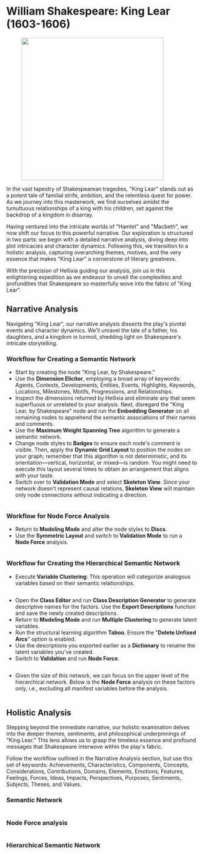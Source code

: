 # William Shakespeare: King Lear (1603-1606)

<figure><img src="https://res.cloudinary.com/dvr3obmlj/image/upload/v1696945809/KingLear_bip2yc.png" alt="" width="375"><figcaption></figcaption></figure>

In the vast tapestry of Shakespearean tragedies, "King Lear" stands out as a potent tale of familial strife, ambition, and the relentless quest for power. As we journey into this masterwork, we find ourselves amidst the tumultuous relationships of a king with his children, set against the backdrop of a kingdom in disarray.

Having ventured into the intricate worlds of "Hamlet" and "Macbeth", we now shift our focus to this powerful narrative. Our exploration is structured in two parts: we begin with a detailed narrative analysis, diving deep into plot intricacies and character dynamics. Following this, we transition to a holistic analysis, capturing overarching themes, motives, and the very essence that makes "King Lear" a cornerstone of literary greatness.

With the precision of Hellixia guiding our analysis, join us in this enlightening expedition as we endeavor to unveil the complexities and profundities that Shakespeare so masterfully wove into the fabric of "King Lear".

## Narrative Analysis

Navigating "King Lear", our narrative analysis dissects the play's pivotal events and character dynamics. We'll unravel the tale of a father, his daughters, and a kingdom in turmoil, shedding light on Shakespeare's intricate storytelling.

### Workflow for Creating a Semantic Network

* Start by creating the node "King Lear, by Shakespeare." &#x20;
* Use the **Dimension Elicitor**, employing a broad array of keywords: Agents, Contexts, Developments, Entities, Events, Highlights, Keywords, Locations, Milestones, Motifs, Progressions, and Relationships.
* Inspect the dimensions returned by Hellixia and eliminate any that seem superfluous or unrelated to your analysis. Next, disregard the "King Lear, by Shakespeare" node and run the **Embedding Generator** on all remaining nodes to apprehend the semantic associations of their names and comments.
* Use the **Maximum Weight Spanning Tree** algorithm to generate a semantic network.&#x20;
* Change node styles to **Badges** to ensure each node's comment is visible. Then, apply the **Dynamic Grid Layout** to position the nodes on your graph; remember that this algorithm is not deterministic, and its orientation—vertical, horizontal, or mixed—is random. You might need to execute this layout several times to obtain an arrangement that aligns with your taste.
* Switch over to **Validation Mode** and select **Skeleton View**. Since your network doesn't represent causal relations, **Skeleton View** will maintain only node connections without indicating a direction.

<figure><img src="https://res.cloudinary.com/dvr3obmlj/image/upload/v1696945439/King_Lear_Narrative_SN_p6joqd.svg" alt=""><figcaption></figcaption></figure>

### Workflow for Node Force Analysis

* Return to **Modeling Mode** and alter the node styles to **Discs**.&#x20;
* Use the **Symmetric Layout** and switch to **Validation Mode** to run a **Node Force** analysis.

<figure><img src="https://res.cloudinary.com/dvr3obmlj/image/upload/v1696945438/King_Lear_Narrative_NF_uuzudj.svg" alt=""><figcaption></figcaption></figure>

### Workflow for Creating the Hierarchical Semantic Network

* Execute **Variable Clustering**: This operation will categorize analogous variables based on their semantic relationships.

<figure><img src="https://res.cloudinary.com/dvr3obmlj/image/upload/v1696945436/King_Lear_Narrative_VC_thndkk.svg" alt=""><figcaption></figcaption></figure>

* Open the **Class Editor** and run **Class Description Generator** to generate descriptive names for the factors. Use the **Export Descriptions** function and save the newly created descriptions.
* Return to **Modeling Mode** and run **Multiple Clustering** to generate latent variables.&#x20;
* Run the structural learning algorithm **Taboo**. Ensure the "**Delete Unfixed Arcs**" option is enabled.
* Use the descriptions you exported earlier as a **Dictionary** to rename the latent variables you've created.
* Switch to **Validation** and run **Node Force**.

<figure><img src="https://res.cloudinary.com/dvr3obmlj/image/upload/v1696945439/King_Lear_Narrative_HSN_xam2wj.svg" alt=""><figcaption></figcaption></figure>

* Given the size of this network, we can focus on the upper level of the hierarchical network. Below is the **Node Force** analysis on these factors only, i.e., excluding all manifest variables before the analysis.&#x20;

<figure><img src="https://res.cloudinary.com/dvr3obmlj/image/upload/v1696945437/King_Lear_Narrative_H1SN_lchrig.svg" alt=""><figcaption></figcaption></figure>

## Holistic Analysis

Stepping beyond the immediate narrative, our holistic examination delves into the deeper themes, sentiments, and philosophical underpinnings of "King Lear." This lens allows us to grasp the timeless essence and profound messages that Shakespeare interwove within the play's fabric.

Follow the workflow outlined in the Narrative Analysis section, but use this set of keywords: Achievements, Characteristics, Components, Concepts, Considerations, Contributions, Domains, Elements, Emotions, Features, Feelings, Forces, Ideas, Impacts, Perspectives, Purposes, Sentiments, Subjects, Theses, and Values.

### Semantic Network

<figure><img src="https://res.cloudinary.com/dvr3obmlj/image/upload/v1696945440/King_Lear_Holisitc_SN_ynvljf.svg" alt=""><figcaption></figcaption></figure>

### Node Force analysis

<figure><img src="https://res.cloudinary.com/dvr3obmlj/image/upload/v1696945438/King_Lear_Holisitc_NF_gwx5h5.svg" alt=""><figcaption></figcaption></figure>

### Hierarchical Semantic Network

<figure><img src="https://res.cloudinary.com/dvr3obmlj/image/upload/v1696945436/King_Lear_Holisitc_VC_q5ij6v.svg" alt=""><figcaption></figcaption></figure>

<figure><img src="https://res.cloudinary.com/dvr3obmlj/image/upload/v1696945440/King_Lear_Holisitc_HSN_l8hspu.svg" alt=""><figcaption></figcaption></figure>

<figure><img src="https://res.cloudinary.com/dvr3obmlj/image/upload/v1696945438/King_Lear_Holisitc_H1SN_awbvok.svg" alt=""><figcaption></figcaption></figure>

